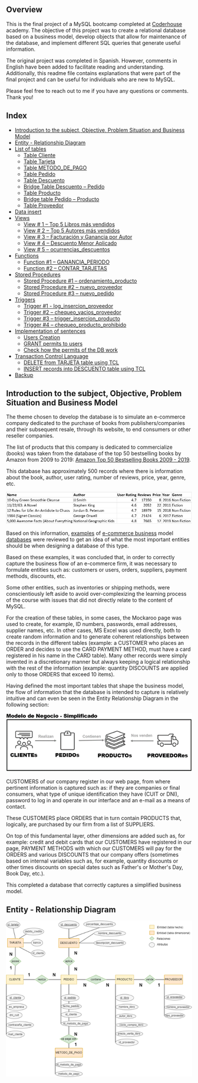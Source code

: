 ## Overview

This is the final project of a MySQL bootcamp completed at [Coderhouse](https://www.coderhouse.com/) academy. The objective of this project was to create a relational database based on a business model, develop objects that allow for maintenance of the database, and implement different SQL queries that generate useful information.

The original project was completed in Spanish. However, comments in English have been added to facilitate reading and understanding. Additionally, this readme file contains explanations that were part of the final project and can be useful for individuals who are new to MySQL.

Please feel free to reach out to me if you have any questions or comments. Thank you!

## Index

- [Introduction to the subject, Objective, Problem Situation and Business Model](#introduction-to-the-subject-objective-problem-situation-and-business-model)
- [Entity - Relationship Diagram](#entity-relationship-diagram)
- [List of tables](#list-of-tables)
  - [Table Cliente](#table-cliente)
  - [Table Tarjeta](#table-tarjeta)
  - [Table METODO_DE_PAGO](#table-metodo-de-pago)
  - [Table Pedido](#table-pedido)
  - [Table Descuento](#table-descuento)
  - [Bridge Table Descuento – Pedido](#bridge-table-descuento--pedido)
  - [Table Producto](#table-producto)
  - [Bridge table Pedido – Producto](#bridge-table-pedido--producto)
  - [Table Proveedor](#table-proveedor)
- [Data insert](#data-insert)
- [Views](#views)
  - [View # 1 – Top 5 Libros más vendidos](#view--1--top-5-libros-más-vendidos)
  - [View # 2 – Top 5 Autores más vendidos](#view--2--top-5-autores-más-vendidos)
  - [View # 3 – Facturación y Ganancia por Autor](#view--3--facturación-y-ganancia-por-autor)
  - [View # 4 – Descuento Menor Aplicado](#view--4--descuento-menor-aplicado)
  - [View # 5 – ocurrencias_descuentos](#view--5--ocurrencias_descuentos)
- [Functions](#functions)
  - [Function #1 – GANANCIA_PERIODO](#function-1--ganancia_periodo)
  - [Function #2 – CONTAR_TARJETAS](#function-2--contar_tarjetas)
- [Stored Procedures](#stored-procedures)
  - [Stored Procedure #1 – ordenamiento_producto](#stored-procedure-1--ordenamiento_producto)
  - [Stored Procedure #2 – nuevo_proveedor](#stored-procedure-2--nuevo_proveedor)
  - [Stored Procedure #3 – nuevo_pedido](#stored-procedure-3--nuevo_pedido)
- [Triggers](#triggers)
  - [Trigger #1 - log_insercion_proveedor](#trigger-1---log_insercion_proveedor)
  - [Trigger #2 – chequeo_vacios_proveedor](#trigger-2--chequeo_vacios_proveedor)
  - [Trigger #3 – trigger_insercion_producto](#trigger-3--trigger_insercion_producto)
  - [Trigger #4 – chequeo_producto_prohibido](#trigger-4--chequeo_producto_prohibido)
- [Implementation of sentences](#implementation-of-sentences)
  - [Users Creation](#users-creation)
  - [GRANT permits to users](#grant-permits-to-users)
  - [Check how the permits of the DB work](#check-how-the-permits-of-the-db-work)
- [Transaction Control Language](#transaction-control-language)
  - [DELETE from TARJETA table using TCL](#delete-from-tarjeta-table-using-tcl)
  - [INSERT records into DESCUENTO table using TCL](#insert-records-into-descuento-table-using-tcl)
- [Backup](#backup)


## Introduction to the subject, Objective, Problem Situation and Business Model
<!-- Use hyphens or underscores to separate words in the anchor link below -->
<a name="introduction-to-the-subject-objective-problem-situation-and-business-model"></a>

<!-- Content of the section goes here -->

The theme chosen to develop the database is to simulate an e-commerce company dedicated to the purchase of books from publishers/companies and their subsequent resale, through its website, to end consumers or other reseller companies. 

The list of products that this company is dedicated to commercialize (books) was taken from the database of the top 50 bestselling books by Amazon from 2009 to 2019: [Amazon Top 50 Bestselling Books 2009 - 2019](https://www.kaggle.com/datasets/sootersaalu/amazon-top-50-bestselling-books-2009-2019). 

This database has approximately 500 records where there is information about the book, author, user rating, number of reviews, price, year, genre, etc.

![Bestselling books amazon](./img/Picture1.png)

Based on this information, [examples](https://fabric.inc/blog/ecommerce-database-design-example/) of [e-commerce business](http://www.webassist.com/tutorials/Free-eCommerce-MySQL-Database) model [databases](https://github.com/runninguru/MySQL-eCommerce) were reviewed to get an idea of what the most important entities should be when designing a database of this type.

Based on these examples, it was concluded that, in order to correctly capture the business flow of an e-commerce firm, it was necessary to formulate entities such as: customers or users, orders, suppliers, payment methods, discounts, etc.

Some other entities, such as inventories or shipping methods, were conscientiously left aside to avoid over-complexizing the learning process of the course with issues that did not directly relate to the content of MySQL.

For the creation of these tables, in some cases, the Mockaroo page was used to create, for example, ID numbers, passwords, email addresses, supplier names, etc. In other cases, MS Excel was used directly, both to create random information and to generate coherent relationships between the records in the different tables (example: a CUSTOMER who places an ORDER and decides to use the CARD PAYMENT METHOD, must have a card registered in his name in the CARD table). Many other records were simply invented in a discretionary manner but always keeping a logical relationship with the rest of the information (example: quantity DISCOUNTS are applied only to those ORDERS that exceed 10 items).

Having defined the most important tables that shape the business model, the flow of information that the database is intended to capture is relatively intuitive and can even be seen in the Entity Relationship Diagram in the following section:

![information flow](./img/Picture2.png)

CUSTOMERS of our company register in our web page, from where pertinent information is captured such as: if they are companies or final consumers, what type of unique identification they have (CUIT or DNI), password to log in and operate in our interface and an e-mail as a means of contact.  

These CUSTOMERS place ORDERS that in turn contain PRODUCTS that, logically, are purchased by our firm from a list of SUPPLIERS. 

On top of this fundamental layer, other dimensions are added such as, for example: credit and debit cards that our CUSTOMERS have registered in our page, PAYMENT METHODS with which our CUSTOMERS will pay for the ORDERS and various DISCOUNTS that our company offers (sometimes based on internal variables such as, for example, quantity discounts or other times discounts on special dates such as Father's or Mother's Day, Book Day, etc.). 

This completed a database that correctly captures a simplified business model.

## Entity - Relationship Diagram


<!-- Use hyphens or underscores to separate words in the anchor link below -->
<a name="#entity-relationship-diagram"></a>

<!-- Content of the section goes here -->

![Entity - Relationship Diagram](./img/Picture3.png)

